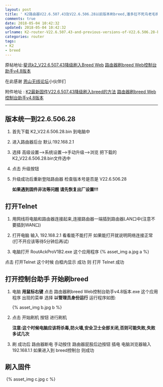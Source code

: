 ```yaml
---
layout: post
title: ' K2路由器V22.6.507.43及V22.6.506.28以前版本刷breed,潘多拉不死鸟老毛桃教程 '
comments: true
date: 2018-05-04 10:42:32
updated: 2018-05-04 10:42:32
urlname: K2-router-V22.6.507.43-and-previous-versions-of-V22.6.506.28-brush-breed-Pandora-Phoenix-bird-tutorial
categories: router
tags:
- K2
- breed
---
```

原帖地址:[斐讯k2_V22.6.507.43降级刷入Breed Web](http://bbs.zol.com.cn/techbbs/d16_74689.html)  [路由器刷breed Web控制台助手v4.8版本 ](http://www.right.com.cn/forum/thread-255017-1-1.html)

在此感谢 [恩山无线论坛](http://www.right.com.cn/forum/forum.php)小伙伴们

附件地址 : [K2最新固件V22.6.507.43降级刷入breed的方法](https://guanghou-my.sharepoint.com/:f:/g/personal/wangning_get365_pw/EmX6aycUdRJBmZkdVMVTEMYBo587Xs02LNL8PrRYDGxUWA?e=V67HTT) [路由器刷breed Web控制台助手v4.8版本](https://guanghou-my.sharepoint.com/:f:/g/personal/wangning_get365_pw/Es3gpId4ZB1ClvQU32gQCIYBenrklWlDSfXn-tSbPt0D_A?e=rHSNNc)

------



## 版本统一到22.6.506.28

1. 首先下载 K2_V22.6.506.28.bin 到电脑中

2. 进入路由器后台 默认:192.168.2.1

3. 选择 高级设置-->系统设置-->手动升级-->浏览 把下载的 K2_V22.6.506.28.bin文件选中

4. 点击 升级按钮

5. 升级成功后重新登陆路由器 检查版本号是否是 V22.6.506.28

   **如果遇到固件非法等问题 请先恢复出厂设置!!!**



## 打开Telnet

1. 用网线将电脑和路由器连接起来,连接路由器一端插到路由器LAN口中(注意不要插到WAN口)

2. 打开电脑 输入 192.168.2.1 看看能不能打开 如果能打开就说明网络连接正常(打不开应该等待5分钟后再试)

3. 电脑打开 RoutAckProV1B2.exe 这个应用程序
  {% asset_img a.jpg a %}

  点击 打开Telnet 这个时候 白框内显示 成功 则 打开 Telnet 成功

## 打开控制台助手 开始刷breed

1. 电脑 **用鼠标右键** 点击 路由器刷breed Web控制台助手v4.8版本.exe 这个应用程序 出现的菜单 选择 **以管理员身份运行** 运行程序如图:

   {% asset_img b.jpg b %}

2. 点击 开始刷机 按钮 进行刷机

   **注意:这个时候电脑应该将杀毒,防火墙,安全卫士全部关闭,否则可能失败,失败多试几次**

3. 刷 成功后 路由器断电 手动按住 路由器屁股后边按钮 插电 电脑浏览器输入 192.168.1.1 如果进入到 breed控制台 则成功

## 刷入固件

​	{% asset_img c.jpg c %}